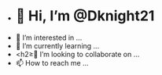 - <H1>👋 Hi, I’m @Dknight21</h1>
- 👀 I’m interested in ...
- 🌱 I’m currently learning ...
- <h2≥💞️ I’m looking to collaborate on ...
- 📫 How to reach me ...</h2>

<!---
Dknight21/Dknight21 is a ✨ special ✨ repository because its `README.md` (this file) appears on your GitHub profile.
You can click the Preview link to take a look at your changes.
--->
